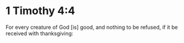 # 1 Timothy 4:4

For every creature of God [is] good, and nothing to be refused, if it be received with thanksgiving: